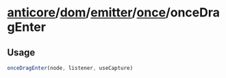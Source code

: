 # [anticore](../../../../../../#reference)/[dom](../../../#reference)/[emitter](../../#reference)/[once](../#reference)/<a name="reference">onceDragEnter</a>

## Usage

```js
onceDragEnter(node, listener, useCapture)
```